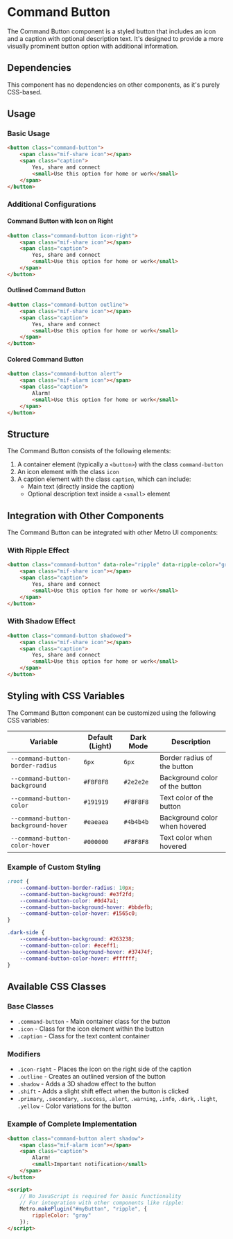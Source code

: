 # Command Button

The Command Button component is a styled button that includes an icon and a caption with optional description text. It's designed to provide a more visually prominent button option with additional information.

## Dependencies

This component has no dependencies on other components, as it's purely CSS-based.

## Usage

### Basic Usage

```html
<button class="command-button">
    <span class="mif-share icon"></span>
    <span class="caption">
        Yes, share and connect
        <small>Use this option for home or work</small>
    </span>
</button>
```

### Additional Configurations

#### Command Button with Icon on Right

```html
<button class="command-button icon-right">
    <span class="mif-share icon"></span>
    <span class="caption">
        Yes, share and connect
        <small>Use this option for home or work</small>
    </span>
</button>
```

#### Outlined Command Button

```html
<button class="command-button outline">
    <span class="mif-share icon"></span>
    <span class="caption">
        Yes, share and connect
        <small>Use this option for home or work</small>
    </span>
</button>
```

#### Colored Command Button

```html
<button class="command-button alert">
    <span class="mif-alarm icon"></span>
    <span class="caption">
        Alarm!
        <small>Use this option for home or work</small>
    </span>
</button>
```

## Structure

The Command Button consists of the following elements:

1. A container element (typically a `<button>`) with the class `command-button`
2. An icon element with the class `icon`
3. A caption element with the class `caption`, which can include:
   - Main text (directly inside the caption)
   - Optional description text inside a `<small>` element

## Integration with Other Components

The Command Button can be integrated with other Metro UI components:

### With Ripple Effect

```html
<button class="command-button" data-role="ripple" data-ripple-color="gray">
    <span class="mif-share icon"></span>
    <span class="caption">
        Yes, share and connect
        <small>Use this option for home or work</small>
    </span>
</button>
```

### With Shadow Effect

```html
<button class="command-button shadowed">
    <span class="mif-share icon"></span>
    <span class="caption">
        Yes, share and connect
        <small>Use this option for home or work</small>
    </span>
</button>
```

## Styling with CSS Variables

The Command Button component can be customized using the following CSS variables:

| Variable | Default (Light) | Dark Mode | Description |
|----------|----------------|----------------|-------------|
| `--command-button-border-radius` | `6px` | `6px` | Border radius of the button |
| `--command-button-background` | `#F8F8F8` | `#2e2e2e` | Background color of the button |
| `--command-button-color` | `#191919` | `#F8F8F8` | Text color of the button |
| `--command-button-background-hover` | `#eaeaea` | `#4b4b4b` | Background color when hovered |
| `--command-button-color-hover` | `#000000` | `#F8F8F8` | Text color when hovered |

### Example of Custom Styling

```css
:root {
    --command-button-border-radius: 10px;
    --command-button-background: #e3f2fd;
    --command-button-color: #0d47a1;
    --command-button-background-hover: #bbdefb;
    --command-button-color-hover: #1565c0;
}

.dark-side {
    --command-button-background: #263238;
    --command-button-color: #eceff1;
    --command-button-background-hover: #37474f;
    --command-button-color-hover: #ffffff;
}
```

## Available CSS Classes

### Base Classes
- `.command-button` - Main container class for the button
- `.icon` - Class for the icon element within the button
- `.caption` - Class for the text content container

### Modifiers
- `.icon-right` - Places the icon on the right side of the caption
- `.outline` - Creates an outlined version of the button
- `.shadow` - Adds a 3D shadow effect to the button
- `.shift` - Adds a slight shift effect when the button is clicked
- `.primary`, `.secondary`, `.success`, `.alert`, `.warning`, `.info`, `.dark`, `.light`, `.yellow` - Color variations for the button

### Example of Complete Implementation

```html
<button class="command-button alert shadow">
    <span class="mif-alarm icon"></span>
    <span class="caption">
        Alarm!
        <small>Important notification</small>
    </span>
</button>

<script>
    // No JavaScript is required for basic functionality
    // For integration with other components like ripple:
    Metro.makePlugin("#myButton", "ripple", {
        rippleColor: "gray"
    });
</script>
```